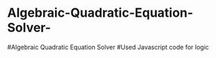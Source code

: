 # Algebraic-Quadratic-Equation-Solver-
#Algebraic Quadratic Equation Solver 
#Used Javascript code for logic 
